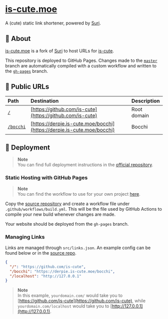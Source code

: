 # [is-cute.moe](https://is-cute.moe)

A (cute) static link shortener, powered by [Suri](https://github.com/jstayton/suri).

## 📃 About

[is-cute.moe](https://is-cute.moe) is a fork of [Suri](https://github.com/jstayton/suri) to host URLs for [is-cute](https://github.com/is-cute).

This repository is deployed to GitHub Pages. Changes made to the [`master`](https://github.com/is-cute/suri/tree/master) branch are automatically compiled with a custom workflow and written to the [`gh-pages`](https://github.com/is-cute/suri/tree/gh-pages) branch.

## 🔗 Public URLs

Path                                    | Destination                                                            | Description
:-------------------------------------- | :--------------------------------------------------------------------- | :------------
[`/`](https://is-cute.moe/)             | [https://github.com/is-cute](https://github.com/is-cute)               | Root domain
[`/bocchi`](https://is-cute.moe/bocchi) | [https://derpie.is-cute.moe/bocchi](https://derpie.is-cute.moe/bocchi) | Bocchi

## 🌠 Deployment

> **Note**  
> You can find full deployment instructions in the [official repository](https://github.com/jstayton/suri).

### Static Hosting with GitHub Pages

> **Note**  
> You can find the workflow to use for your own project [here](https://raw.githubusercontent.com/is-cute/suri/master/.github/workflows/main.yml).

Copy the [source repository](https://github.com/jstayton/suri) and create a workflow file under `.github/workflows/build.yml`. This will be the file used by GitHub Actions to compile your new build whenever changes are made.

Your website should be deployed from the `gh-pages` branch.

### Managing Links

Links are managed through `src/links.json`. An example config can be found below or in the [source repo](https://github.com/jstayton/suri/blob/master/src/links.json).

```json
{
  "/": "https://github.com/is-cute",
  "/bocchi": "https://derpie.is-cute.moe/bocchi",
  "/localhost": "http://127.0.0.1"
}
```

> **Note**  
> In this example, `yourdomain.com/` would take you to [https://github.com/is-cute](https://github.com/is-cute), while `yourdomain.com/localhost` would take you to [http://127.0.0.1](http://127.0.0.1).
